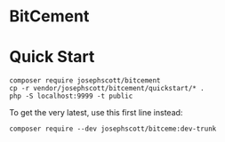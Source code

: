 # BitCement

# Quick Start

```shell
composer require josephscott/bitcement
cp -r vendor/josephscott/bitcement/quickstart/* .
php -S localhost:9999 -t public
```

To get the very latest, use this first line instead:

```shell
composer require --dev josephscott/bitceme:dev-trunk
```

